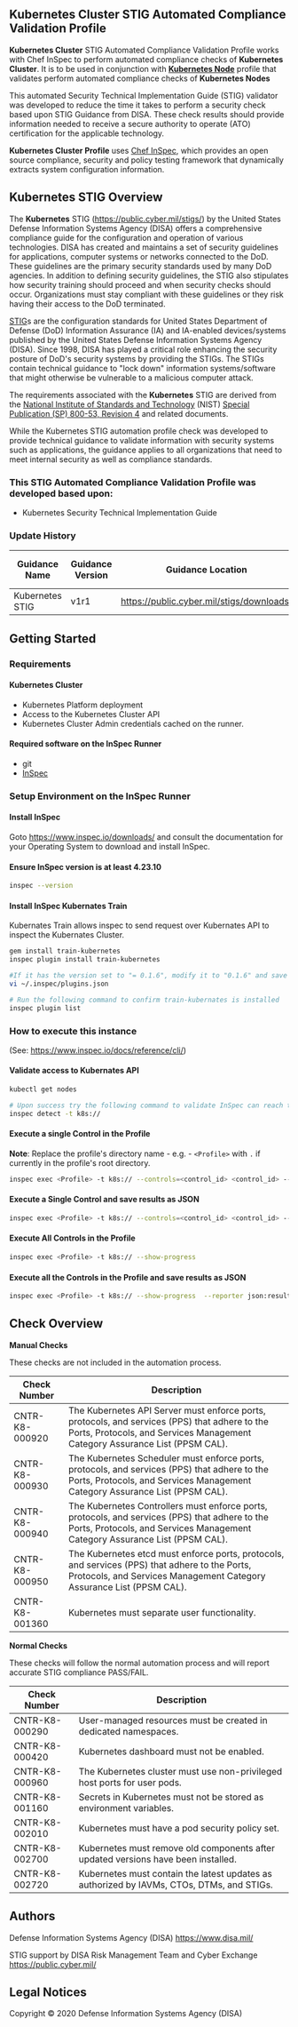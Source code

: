 ## Kubernetes Cluster STIG Automated Compliance Validation Profile

<b>Kubernetes Cluster</b> STIG Automated Compliance Validation Profile works with Chef InSpec to perform automated compliance checks of <b>Kubernetes Cluster</b>. It is to be used in conjunction with <b>[Kubernetes Node](https://gitlab.dsolab.io/scv-content/inspec/kubernetes/k8s-node-stig-baseline)</b>  profile that validates perform automated compliance checks of <b>Kubernetes Nodes</b>

This automated Security Technical Implementation Guide (STIG) validator was developed to reduce the time it takes to perform a security check based upon STIG Guidance from DISA. These check results should provide information needed to receive a secure authority to operate (ATO) certification for the applicable technology.

<b>Kubernetes Cluster Profile</b> uses [Chef InSpec](https://github.com/chef/inspec), which provides an open source compliance, security and policy testing framework that dynamically extracts system configuration information.

## Kubernetes STIG Overview

The <b>Kubernetes</b> STIG (https://public.cyber.mil/stigs/) by the United States Defense Information Systems Agency (DISA) offers a comprehensive compliance guide for the configuration and operation of various technologies.
DISA has created and maintains a set of security guidelines for applications, computer systems or networks connected to the DoD. These guidelines are the primary security standards used by many DoD agencies. In addition to defining security guidelines, the STIG also stipulates how security training should proceed and when security checks should occur. Organizations must stay compliant with these guidelines or they risk having their access to the DoD terminated.

[STIG](https://en.wikipedia.org/wiki/Security_Technical_Implementation_Guide)s are the configuration standards for United States Department of Defense (DoD) Information Assurance (IA) and IA-enabled devices/systems published by the United States Defense Information Systems Agency (DISA). Since 1998, DISA has played a critical role enhancing the security posture of DoD's security systems by providing the STIGs. The STIGs contain technical guidance to "lock down" information systems/software that might otherwise be vulnerable to a malicious computer attack.

The requirements associated with the <b>Kubernetes</b> STIG are derived from the [National Institute of Standards and Technology](https://en.wikipedia.org/wiki/National_Institute_of_Standards_and_Technology) (NIST) [Special Publication (SP) 800-53, Revision 4](https://en.wikipedia.org/wiki/NIST_Special_Publication_800-53) and related documents.

While the Kubernetes STIG automation profile check was developed to provide technical guidance to validate information with security systems such as applications, the guidance applies to all organizations that need to meet internal security as well as compliance standards.

### This STIG Automated Compliance Validation Profile was developed based upon:
- Kubernetes Security Technical Implementation Guide
### Update History 
| Guidance Name  | Guidance Version | Guidance Location                            | Profile Version | Profile Release Date | STIG EOL    | Profile EOL |
|---------------------------------------|------------------|--------------------------------------------|-----------------|----------------------|-------------|-------------|
| Kubernetes STIG  | v1r1 | https://public.cyber.mil/stigs/downloads/  |         1.0.0          |                   | NA | NA |


## Getting Started

### Requirements

#### Kubernetes Cluster
- Kubernetes Platform deployment
- Access to the Kubernetes Cluster API
- Kubernetes Cluster Admin credentials cached on the runner.


#### Required software on the InSpec Runner
- git
- [InSpec](https://www.chef.io/products/chef-inspec/)

### Setup Environment on the InSpec Runner
#### Install InSpec
Goto https://www.inspec.io/downloads/ and consult the documentation for your Operating System to download and install InSpec.


#### Ensure InSpec version is at least 4.23.10 
```sh
inspec --version
```

#### Install InSpec Kubernates Train
Kubernates Train allows inspec to send request over Kubernates API to inspect the Kubernates Cluster.
```sh
gem install train-kubernetes
inspec plugin install train-kubernetes

#If it has the version set to "= 0.1.6", modify it to "0.1.6" and save the file.
vi ~/.inspec/plugins.json

# Run the following command to confirm train-kubernates is installed
inspec plugin list
```
### How to execute this instance  
(See: https://www.inspec.io/docs/reference/cli/)

#### Validate access to Kubernates API
```sh
kubectl get nodes

# Upon success try the following command to validate InSpec can reach the cluster API
inspec detect -t k8s://
```

#### Execute a single Control in the Profile 
**Note**: Replace the profile's directory name - e.g. - `<Profile>` with `.` if currently in the profile's root directory.

```sh
inspec exec <Profile> -t k8s:// --controls=<control_id> <control_id> --show-progress
```

#### Execute a Single Control and save results as JSON 
```sh
inspec exec <Profile> -t k8s:// --controls=<control_id> <control_id> --show-progress --reporter json:results.json
```

#### Execute All Controls in the Profile 
```sh
inspec exec <Profile> -t k8s:// --show-progress
```

#### Execute all the Controls in the Profile and save results as JSON 
```sh
inspec exec <Profile> -t k8s:// --show-progress  --reporter json:results.json
```

## Check Overview

**Manual Checks**

These checks are not included in the automation process.

| Check Number | Description                                                                                                                                                                                                                                                                                 |
|--------------|---------------------------------------------------------------------------------------------------------------------------------------------------------------------------------------------------------------------------------------------------------------------------------------------|
| CNTR-K8-000920 | The Kubernetes API Server must enforce ports, protocols, and services (PPS) that adhere to the Ports, Protocols, and Services Management Category Assurance List (PPSM CAL). |
| CNTR-K8-000930 | The Kubernetes Scheduler must enforce ports, protocols, and services (PPS) that adhere to the Ports, Protocols, and Services Management Category Assurance List (PPSM CAL).|
| CNTR-K8-000940 | The Kubernetes Controllers must enforce ports, protocols, and services (PPS) that adhere to the Ports, Protocols, and Services Management Category Assurance List (PPSM CAL). |
| CNTR-K8-000950 | The Kubernetes etcd must enforce ports, protocols, and services (PPS) that adhere to the Ports, Protocols, and Services Management Category Assurance List (PPSM CAL). |
| CNTR-K8-001360 | Kubernetes must separate user functionality. |


**Normal Checks**

These checks will follow the normal automation process and will report accurate STIG compliance PASS/FAIL.

| Check Number | Description                                                                                                                                                                                                               |
|--------------|---------------------------------------------------------------------------------------------------------------------------------------------------------------------------------------------------------------------------|
|CNTR-K8-000290| User-managed resources must be created in dedicated namespaces.|
|CNTR-K8-000420| Kubernetes dashboard must not be enabled.|
|CNTR-K8-000960| The Kubernetes cluster must use non-privileged host ports for user pods.|
|CNTR-K8-001160| Secrets in Kubernetes must not be stored as environment variables.|
|CNTR-K8-002010| Kubernetes must have a pod security policy set.|
|CNTR-K8-002700| Kubernetes must remove old components after updated versions have been installed.|
|CNTR-K8-002720| Kubernetes must contain the latest updates as authorized by IAVMs, CTOs, DTMs, and STIGs.|

## Authors

Defense Information Systems Agency (DISA) https://www.disa.mil/

STIG support by DISA Risk Management Team and Cyber Exchange https://public.cyber.mil/

## Legal Notices

Copyright © 2020 Defense Information Systems Agency (DISA)
